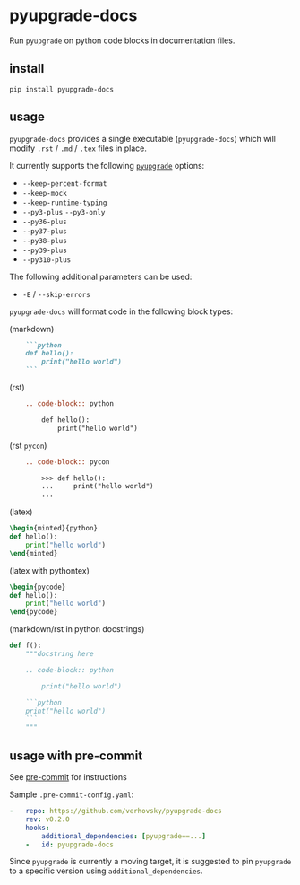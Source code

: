 pyupgrade-docs
============

Run `pyupgrade` on python code blocks in documentation files.

## install

`pip install pyupgrade-docs`

## usage

`pyupgrade-docs` provides a single executable (`pyupgrade-docs`) which will modify
`.rst` / `.md` / `.tex` files in place.

It currently supports the following [`pyupgrade`](https://github.com/asottile/pyupgrade)
options:

- `--keep-percent-format`
- `--keep-mock`
- `--keep-runtime-typing`
- `--py3-plus` `--py3-only`
- `--py36-plus`
- `--py37-plus`
- `--py38-plus`
- `--py39-plus`
- `--py310-plus`

The following additional parameters can be used:

 - `-E` / `--skip-errors`

`pyupgrade-docs` will format code in the following block types:

(markdown)
```markdown
    ```python
    def hello():
        print("hello world")
    ```
```

(rst)
```rst
    .. code-block:: python

        def hello():
            print("hello world")
```

(rst `pycon`)
```rst
    .. code-block:: pycon

        >>> def hello():
        ...     print("hello world")
        ...
```

(latex)
```latex
\begin{minted}{python}
def hello():
    print("hello world")
\end{minted}
```

(latex with pythontex)
```latex
\begin{pycode}
def hello():
    print("hello world")
\end{pycode}
```

(markdown/rst in python docstrings)
```python
def f():
    """docstring here

    .. code-block:: python

        print("hello world")

    ```python
    print("hello world")
    ```
    """
```

## usage with pre-commit

See [pre-commit](https://pre-commit.com) for instructions

Sample `.pre-commit-config.yaml`:


```yaml
-   repo: https://github.com/verhovsky/pyupgrade-docs
    rev: v0.2.0
    hooks:
        additional_dependencies: [pyupgrade==...]
    -   id: pyupgrade-docs
```

Since `pyupgrade` is currently a moving target, it is suggested to pin `pyupgrade`
to a specific version using `additional_dependencies`.
